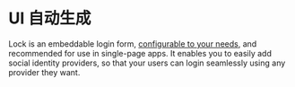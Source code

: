 # UI 自动生成

Lock is an embeddable login form, [configurable to your needs](https://auth0.com/docs/libraries/lock/v11/configuration), and recommended for use in single-page apps. It enables you to easily add social identity providers, so that your users can login seamlessly using any provider they want.



